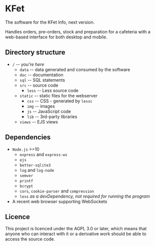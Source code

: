 # KFet
The software for the KFet Info, next version.

Handles orders, pre-orders, stock and preparation for a cafeteria with a web-based interface for both desktop and mobile.

## Directory structure
- `/` -- *you're here*
	- `data` -- data generated and consumed by the software
	- `doc` -- documentation
	- `sql` -- SQL statements
	- `src` -- source code
		- `less` -- Less source code
	- `static` -- static files for the webserver
		- `css` -- CSS - generated by `lessc`
		- `img` -- images
		- `js` -- JavaScript code
		- `lib` -- 3rd-party libraries
	- `views` -- EJS views

## Dependencies
- `Node.js` >=10
	- `express` and `express-ws`
	- `ejs`
	- `better-sqlite3`
	- `log` and `log-node`
	- `semver`
	- `printf`
	- `bcrypt`
	- `cors`, `cookie-parser` and `compression`
	- `less` *as a devDependency, not required for running the program*
- A recent web browser supporting WebSockets

## Licence
This project is licenced under the AGPL 3.0 or later, which means that anyone who can interact with it or a derivative work should be able to access the source code.

